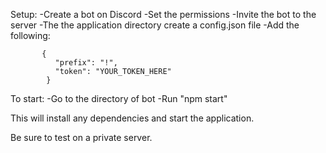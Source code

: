 Setup:
  -Create a bot on Discord
  -Set the permissions
  -Invite the bot to the server
  -The the application directory create a config.json file
  -Add the following:
```
       {
          "prefix": "!",
          "token": "YOUR_TOKEN_HERE"
        }
```

To start:
  -Go to the directory of bot
  -Run "npm start"

This will install any dependencies and start the application.

Be sure to test on a private server.